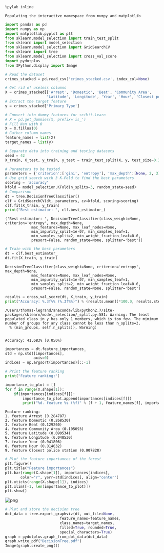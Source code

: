 

```python
%pylab inline
```

    Populating the interactive namespace from numpy and matplotlib



```python
import pandas as pd
import numpy as np
import matplotlib.pyplot as plt
from sklearn.model_selection import train_test_split
from sklearn import model_selection
from sklearn.model_selection import GridSearchCV
from sklearn import tree
from sklearn.model_selection import cross_val_score
import pydotplus
from IPython.display import Image  
```


```python
# Read the dataset
crimes_stacked = pd.read_csv('crimes_stacked.csv', index_col=None)
```


```python
# Get rid of useless columns
X = crimes_stacked[['Arrest', 'Domestic', 'Beat', 'Community Area',
                   'Latitude', 'Longitude', 'Year', 'Hour', 'Closest police station']]
# Extract the target feature
y = crimes_stacked['Primary Type']
```


```python
# Convert into dummy features for scikit-learn
# X = pd.get_dummies(X, prefix='is_') 
# Fill Nan with 0
X = X.fillna(0)
# Gather column names
feature_names = list(X)
target_names = list(y)
```


```python
# Separate data into training and testing datasets
seed = 42
X_train, X_test, y_train, y_test = train_test_split(X, y, test_size=0.33, random_state=seed)
```


```python
# Parameters to be tested
parameters = {'criterion':['gini', 'entropy'], 'max_depth':[None, 2, 3]}
# Use grid search with 3 K-Fold to find the best parameters
scoring = 'accuracy'
kfold = model_selection.KFold(n_splits=3, random_state=seed)
# Comparison
dt = tree.DecisionTreeClassifier()
clf = GridSearchCV(dt, parameters, cv=kfold, scoring=scoring)
clf.fit(X_train, y_train)
print("Best estimator: ", clf.best_estimator_)
```

    ('Best estimator: ', DecisionTreeClassifier(class_weight=None, criterion='entropy', max_depth=None,
                max_features=None, max_leaf_nodes=None,
                min_impurity_split=1e-07, min_samples_leaf=1,
                min_samples_split=2, min_weight_fraction_leaf=0.0,
                presort=False, random_state=None, splitter='best'))



```python
# Train with the best parameters
dt = clf.best_estimator_
dt.fit(X_train, y_train)
```




    DecisionTreeClassifier(class_weight=None, criterion='entropy', max_depth=None,
                max_features=None, max_leaf_nodes=None,
                min_impurity_split=1e-07, min_samples_leaf=1,
                min_samples_split=2, min_weight_fraction_leaf=0.0,
                presort=False, random_state=None, splitter='best')




```python
results = cross_val_score(dt, X_train, y_train)
print("Accuracy: %.3f%% (%.3f%%)") % (results.mean()*100.0, results.std()*100.0)
```

    /Users/thomas-legrand/anaconda/lib/python2.7/site-packages/sklearn/model_selection/_split.py:581: Warning: The least populated class in y has only 1 members, which is too few. The minimum number of groups for any class cannot be less than n_splits=3.
      % (min_groups, self.n_splits)), Warning)


    Accuracy: 41.683% (0.056%)



```python
importances = dt.feature_importances_
std = np.std([importances],
             axis=0)
indices = np.argsort(importances)[::-1]

# Print the feature ranking
print("Feature ranking:")

importance_to_plot = []
for f in range(X.shape[1]):
    if(importances[indices[f]]):
        importance_to_plot.append(importances[indices[f]])
        print("%d. feature %s (%f)" % (f + 1, feature_names[f], importances[indices[f]]))
```

    Feature ranking:
    1. feature Arrest (0.284787)
    2. feature Domestic (0.268530)
    3. feature Beat (0.129260)
    4. feature Community Area (0.105093)
    5. feature Latitude (0.099534)
    6. feature Longitude (0.048530)
    7. feature Year (0.041806)
    8. feature Hour (0.014632)
    9. feature Closest police station (0.007828)



```python
# Plot the feature importances of the forest
plt.figure()
plt.title("Feature importances")
plt.bar(range(X.shape[1]), importances[indices],
       color="r", yerr=std[indices], align="center")
plt.xticks(range(X.shape[1]), indices)
plt.xlim([-1, len(importance_to_plot)])
plt.show()
```


![png](output_10_0.png)



```python
# Plot and store the decision tree
dot_data = tree.export_graphviz(dt, out_file=None, 
                         feature_names=feature_names,  
                         class_names=target_names,  
                         filled=True, rounded=True,  
                         special_characters=True)  
graph = pydotplus.graph_from_dot_data(dot_data) 
graph.write_pdf("DecisionTree.pdf")
Image(graph.create_png()) 
```
